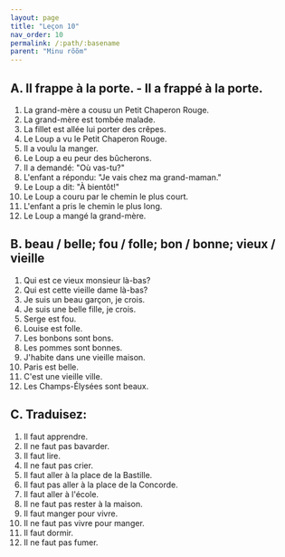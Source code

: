 ```yaml
---
layout: page
title: "Leçon 10"
nav_order: 10
permalink: /:path/:basename
parent: "Minu rõõm"
---
```


## A. Il frappe à la porte. - Il a frappé à la porte.  
1. La grand-mère a cousu un Petit Chaperon Rouge.  
2. La grand-mère est tombée malade.  
3. La fillet est allée lui porter des crêpes.  
4. Le Loup a vu le Petit Chaperon Rouge.  
5. Il a voulu la manger.  
6. Le Loup a eu peur des bûcherons.  
7. Il a demandé: "Où vas-tu?"  
8. L'enfant a répondu: "Je vais chez ma grand-maman."  
9. Le Loup a dit: "À bientôt!"  
10. Le Loup a couru par le chemin le plus court.  
11. L'enfant a pris le chemin le plus long.  
12. Le Loup a mangé la grand-mère.  

## B. beau / belle; fou / folle; bon / bonne; vieux / vieille
1. Qui est ce vieux monsieur là-bas?  
2. Qui est cette vieille dame là-bas?  
3. Je suis un beau garçon, je crois.  
4. Je suis une belle fille, je crois.  
5. Serge est fou.  
6. Louise est folle.  
7. Les bonbons sont bons.  
8. Les pommes sont bonnes.  
9. J'habite dans une vieille maison.  
10. Paris est belle.  
11. C'est une vieille ville.  
12. Les Champs-Élysées sont beaux.  

## C. Traduisez:  
1. Il faut apprendre.  
2. Il ne faut pas bavarder.  
3. Il faut lire.  
4. Il ne faut pas crier.  
5. Il faut aller à la place de la Bastille.  
6. Il faut pas aller à la place de la Concorde.  
7. Il faut aller à l'école.  
8. Il ne faut pas rester à la maison.  
9. Il faut manger pour vivre.  
10. Il ne faut pas vivre pour manger.   
11. Il faut dormir.  
12. Il ne faut pas fumer.  
